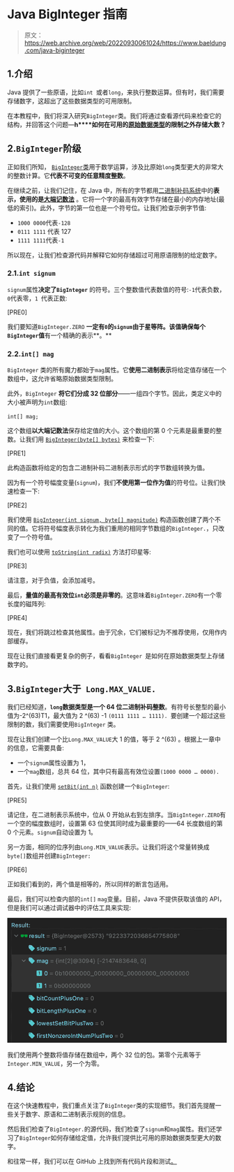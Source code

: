 # Java BigInteger 指南

> 原文：<https://web.archive.org/web/20220930061024/https://www.baeldung.com/java-biginteger>

## 1.介绍

Java 提供了一些原语，比如`int `或者`long`，来执行整数运算。但有时，我们需要存储数字，这超出了这些数据类型的可用限制。

在本教程中，我们将深入研究`BigInteger`类。我们将通过查看源代码来检查它的结构，并回答这个问题—**h****如何在可用的[原始数据类型](/web/20220616203429/https://www.baeldung.com/java-primitives)的限制之外存储大数？**

## 2.`BigInteger`阶级

正如我们所知， [`BigInteger`类](/web/20220616203429/https://www.baeldung.com/java-bigdecimal-biginteger#biginteger)用于数学运算，涉及比原始`long`类型更大的非常大的整数计算。它**代表不可变的任意精度整数**。

在继续之前，让我们记住，在 Java 中，所有的字节都用[二进制补码系统](/web/20220616203429/https://www.baeldung.com/cs/two-complement)中的**表示，使用的是[大端记数法](/web/20220616203429/https://www.baeldung.com/cs/most-significant-bit)** 。它将一个字的最高有效字节存储在最小的内存地址(最低的索引)。此外，字节的第一位也是一个符号位。让我们检查示例字节值:

*   `1000 0000`代表`-128`
*   `0111 1111` 代表 127
*   `1111 1111`代表`-1`

所以现在，让我们检查源代码并解释它如何存储超过可用原语限制的给定数字。

### 2.1.`int signum`

`signum`属性**决定了`BigInteger`** 的符号。三个整数值代表数值的符号:`-1`代表负数，`0`代表零，`1 `代表正数:

[PRE0]

我们要知道`BigInteger.ZERO` **一定有`0`的`signum`由于星等阵。该值确保每个`BigInteger`值**有一个精确的表示**。**

### 2.2.`int[] mag`

`BigInteger` 类的所有魔力都始于`mag`属性。它**使用二进制表示**将给定值存储在一个数组中，这允许省略原始数据类型限制。

此外，`BigInteger` **将它们分成 32 位部分**——一组四个字节。因此，类定义中的大小被声明为`int`数组:

`int[] mag;`

这个数组**以大端记数法**保存给定值的大小。这个数组的第 0 个元素是最重要的整数。让我们用 [`BigInteger(byte[] bytes)`](https://web.archive.org/web/20220616203429/https://docs.oracle.com/en/java/javase/11/docs/api/java.base/java/math/BigInteger.html#%3Cinit%3E(byte%5B%5D)) 来检查一下:

[PRE1]

此构造函数将给定的包含二进制补码二进制表示形式的字节数组转换为值。

因为有一个符号幅度变量(`signum`)，我们**不使用第一位作为值**的符号位。让我们快速检查一下:

[PRE2]

我们使用 [`BigInteger(int signum, byte[] magnitude)`](https://web.archive.org/web/20220616203429/https://docs.oracle.com/en/java/javase/11/docs/api/java.base/java/math/BigInteger.html#%3Cinit%3E(int,byte%5B%5D)) 构造函数创建了两个不同的值。它将符号幅度表示转化为我们重用的相同字节数组的`BigInteger.`，只改变了一个符号值。

我们也可以使用 [`toString(int radix)`](https://web.archive.org/web/20220616203429/https://docs.oracle.com/en/java/javase/11/docs/api/java.base/java/math/BigInteger.html#toString(int)) 方法打印星等:

[PRE3]

请注意，对于负值，会添加减号。

最后，**量值的最高有效位`int`必须是非零的**。这意味着`BigInteger.ZERO`有一个零长度的磁阵列:

[PRE4]

现在，我们将跳过检查其他属性。由于冗余，它们被标记为不推荐使用，仅用作内部缓存。

现在让我们直接看更复杂的例子，看看`BigInteger `是如何在原始数据类型上存储数字的。

## 3.`BigInteger`大于` Long.MAX_VALUE.`

我们已经知道，**`long`数据类型是一个 64 位二进制补码整数**。有符号长整型的最小值为-2^(63)T1，最大值为 2 ^(63) -1 `(0111 1111 … 1111). `要创建一个超过这些限制的数，我们需要使用`BigInteger` 类。

现在让我们创建一个比`Long.MAX_VALUE`大 1 的值，等于 2 ^(63) 。根据上一章中的信息，它需要具备:

*   一个`signum`属性设置为 1，
*   一个`mag`数组，总共 64 位，其中只有最高有效位设置`(1000 0000 … 0000).`

首先，让我们使用 [`setBit(int n)`](https://web.archive.org/web/20220616203429/https://docs.oracle.com/en/java/javase/11/docs/api/java.base/java/math/BigInteger.html#setBit(int)) 函数创建一个`BigInteger`:

[PRE5]

请记住，在二进制表示系统中，位从 0 开始从右到左排序。当`BigInteger.ZERO`有一个空的幅度数组时，设置第 63 位使其同时成为最重要的——64 长度数组的第 0 个元素。`signum`自动设置为 1。

另一方面，相同的位序列由`Long.MIN_VALUE`表示。让我们将这个常量转换成`byte[]`数组并创建`BigInteger:`

[PRE6]

正如我们看到的，两个值是相等的，所以同样的断言包适用。

最后，我们可以检查内部的`int[]` `mag`变量。目前，Java 不提供获取该值的 API，但是我们可以通过调试器中的评估工具来实现:

[![](img/7283cb2ababe9bbc3afb24c65a251565.png)](/web/20220616203429/https://www.baeldung.com/wp-content/uploads/2021/07/bael_4920_1.png)

我们使用两个整数将值存储在数组中，两个 32 位的包。第零个元素等于`Integer.MIN_VALUE`，另一个为零。

## 4.结论

在这个快速教程中，我们重点关注了`BigInteger`类的实现细节。我们首先提醒一些关于数字、原语和二进制表示规则的信息。

然后我们检查了`BigInteger.`的源代码，我们检查了`signum`和`mag`属性。我们还学习了`BigInteger`如何存储给定值，允许我们提供比可用的原始数据类型更大的数字。

和往常一样，我们可以在 GitHub 上找到所有代码片段和测试[。](https://web.archive.org/web/20220616203429/https://github.com/eugenp/tutorials/tree/master/core-java-modules/java-numbers-4)